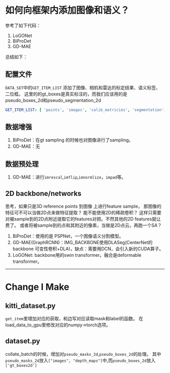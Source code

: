 # 如何向框架内添加图像和语义？

参考了如下代码：

1. LoGONet
2. BiProDet
3. GD-MAE

总结如下：

## 配置文件

`DATA_SET`中的`GET_ITEM_LIST`
添加了图像、相机和雷达的标定结果、语义标签、二位框。
这里的的gt_boxes是真实标注的，而我们应该用的是pseudo_boxes_2d和pseudo_segmentation_2d

```yaml
GET_ITEM_LIST: [ 'points', 'images', 'calib_matricies', 'segmentation', 'gt_boxes2d' ]
```

## 数据增强

1. BiProDet：在gt sampling 的时候也对图像进行了sampling。
2. GD-MAE：无

## 数据预处理

1. GD-MAE：进行`imrescal`,`imflip`,`imnormlize`，`impad`等。

## 2D backbone/networks

思考，如果只是3D reference points 到图像 上进行feature sample， 那图像的特征可不可以当做2D点来做特征提取？
能不能使用2D的稀疏卷积？ 这样只需要对被sample到的2D点附近提取它的features对把。不然其他的2D features就让费了。
或者将被sample到的点和其附近的像素，当做是2D点云，再跑一个SA？

1. BiProDet：使用的是 PSPNet，一个图像语义分割模型。
2. GD-MAE(GraphRCNN)：IMG_BACKBONE使用DLASeg(CenterNet的backbone 可变性卷积+DLA)，缺点：需要用DCN，会引入新的CUDA算子。
3. LoGONet: backbone用的swin transformer。融合是deformable transformer。
---
# Change I Make
## kitti_dataset.py
`get_item`里增加对应的获取，和边写对应读取mask和label的函数。
在load_data_to_gpu里修改对应的numpy->torch选项。

## dataset.py
collate_batch的时候，增加对`pseudo_masks_2d`,`pseudo_boxes_2d`的处理。
其中`pseudo_masks_2d`放入`["images", "depth_maps"]`中,而`pseudo_boxes_2d`放入`['gt_boxes2d']`
